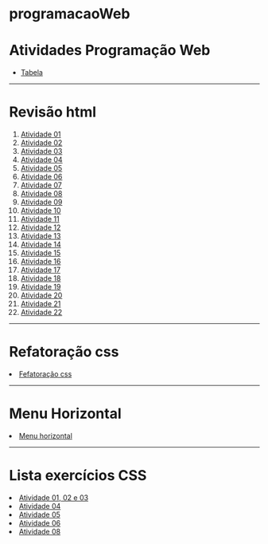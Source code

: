 # programacaoWeb
<html lang="pt-br">
<head>
  <meta charset="UTF-8">
  <meta name="viewport" content="width=device-width, initial-scale=1.0">
  <link rel="stylesheet" href="base.css">
  <title>Atividades prog web 1</title>
</head>
<body>
  <h1>Atividades Programação Web</h1>
  <ul>
    <li><a href="tabela.html">Tabela</a></li>
  </ul>
  <hr>
<h1>Revisão html</h1>
  <ol>
    <li><a href="ativ01_titulos.html">Atividade 01</a></li>
    <li><a href="ativ02_negrito_italico_linha.html">Atividade 02</a></li>
    <li><a href="ativ03.html">Atividade 03</a></li>
    <li><a href="ativ04.html">Atividade 04</a></li>
    <li><a href="ativ05.html">Atividade 05</a></li>
    <li><a href="ativ06.html">Atividade 06</a></li>
    <li><a href="ativ07.html">Atividade 07</a></li>
    <li><a href="ativ08.html">Atividade 08</a></li>
    <li><a href="ativ09.html">Atividade 09</a></li>
    <li><a href="ativ10.html">Atividade 10</a></li>
    <li><a href="ativ10.html">Atividade 11</a></li>
    <li><a href="ativ12.html">Atividade 12</a></li>
    <li><a href="ativ13.html">Atividade 13</a></li>
    <li><a href="ativ14.html">Atividade 14</a></li>
    <li><a href="ativ15.html">Atividade 15</a></li>
    <li><a href="ativ16.html">Atividade 16</a></li>
    <li><a href="ativ17.html">Atividade 17</a></li>
    <li><a href="ativ10.html">Atividade 18</a></li>
    <li><a href="ativ19.html">Atividade 19</a></li>
    <li><a href="ativ20.html">Atividade 20</a></li>
    <li><a href="ativ21.html">Atividade 21</a></li>
    <li><a href="ativ21.html">Atividade 22</a></li>
  </ol>
<hr>

<h1>Refatoração css</h1>
<li><a href="refatoracaoCss.html">Fefatoração css</a></li>

<hr>

<h1>Menu Horizontal</h1>
<li><a href="menuHorizontal.html">Menu horizontal</a></li>

<hr>

<h1>Lista exercícios CSS</h1>
<li><a href="atividadeCss/ativ01a03.html">Atividade 01, 02 e 03</a></li>
<li><a href="atividadeCss/ativ04.html">Atividade 04</a></li>
<li><a href="atividadeCss/ativ05.html">Atividade 05</a></li>
<li><a href="atividadeCss/ativ06.html">Atividade 06</a></li>
<li><a href="atividadeCss/ativ08.html">Atividade 08</a></li>

</body>
</html>
